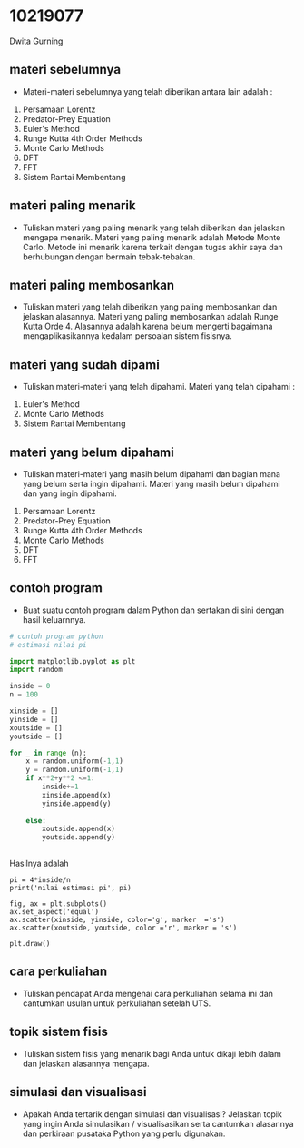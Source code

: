 # 10219077
Dwita Gurning


## materi sebelumnya
+ Materi-materi sebelumnya yang telah diberikan antara lain adalah : 
1. Persamaan Lorentz
2. Predator-Prey Equation
3. Euler's Method
4. Runge Kutta 4th Order Methods
5. Monte Carlo Methods
6. DFT
7. FFT
8. Sistem Rantai Membentang


## materi paling menarik
+ Tuliskan materi yang paling menarik yang telah diberikan dan jelaskan mengapa menarik.
Materi yang paling menarik adalah Metode Monte Carlo. Metode ini menarik karena terkait dengan tugas akhir saya dan berhubungan dengan bermain tebak-tebakan.


## materi paling membosankan
+ Tuliskan materi yang telah diberikan yang paling membosankan dan jelaskan alasannya.
Materi yang paling membosankan adalah Runge Kutta Orde 4. Alasannya adalah karena belum mengerti bagaimana mengaplikasikannya kedalam persoalan sistem fisisnya.


## materi yang sudah dipami
+ Tuliskan materi-materi yang telah dipahami.
Materi yang telah dipahami :
1. Euler's Method
2. Monte Carlo Methods
3. Sistem Rantai Membentang



## materi yang belum dipahami
+ Tuliskan materi-materi yang masih belum dipahami dan bagian mana yang belum serta ingin dipahami.
Materi yang masih belum dipahami dan yang ingin dipahami.
1. Persamaan Lorentz
2. Predator-Prey Equation
3. Runge Kutta 4th Order Methods
4. Monte Carlo Methods
5. DFT
6. FFT

## contoh program
+ Buat suatu contoh program dalam Python dan sertakan di sini dengan hasil keluarnnya.

```python
# contoh program python
# estimasi nilai pi

import matplotlib.pyplot as plt
import random

inside = 0
n = 100

xinside = []
yinside = []
xoutside = []
youtside = []

for _ in range (n):
    x = random.uniform(-1,1)
    y = random.uniform(-1,1)
    if x**2+y**2 <=1:
        inside+=1
        xinside.append(x)
        yinside.append(y)
        
    else:
        xoutside.append(x)
        youtside.append(y)
        
```

Hasilnya adalah

```
pi = 4*inside/n
print('nilai estimasi pi', pi)

fig, ax = plt.subplots()
ax.set_aspect('equal')
ax.scatter(xinside, yinside, color='g', marker  ='s')
ax.scatter(xoutside, youtside, color ='r', marker = 's')

plt.draw()

```

## cara perkuliahan
+ Tuliskan pendapat Anda mengenai cara perkuliahan selama ini dan cantumkan usulan untuk perkuliahan setelah UTS.


## topik sistem fisis
+ Tuliskan sistem fisis yang menarik bagi Anda untuk dikaji lebih dalam dan jelaskan alasannya mengapa.


## simulasi dan visualisasi
+ Apakah Anda tertarik dengan simulasi dan visualisasi? Jelaskan topik yang ingin Anda simulasikan / visualisasikan serta cantumkan alasannya dan perkiraan pusataka Python yang perlu digunakan.

